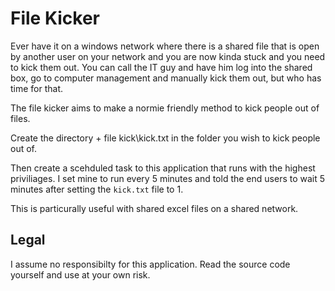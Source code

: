 # File Kicker

Ever have it on a windows network where there is a shared file that is open by another user on your network and you are now kinda stuck and you need to kick them out. 
You can call the IT guy and have him log into the shared box, go to computer management and manually kick them out, but who has time for that.

The file kicker aims to make a normie friendly method to kick people out of files.

Create the directory + file  kick\kick.txt in the folder you wish to kick people out of.

Then create a scehduled task to this application that runs with the highest priviliages. I set mine to run every 5 minutes and told the end users to wait 5 minutes after setting the `kick.txt` file to 1. 

This is particurally useful with shared excel files on a shared network. 

## Legal

I assume no responsibilty for this application. Read the source code yourself and use at your own risk. 
